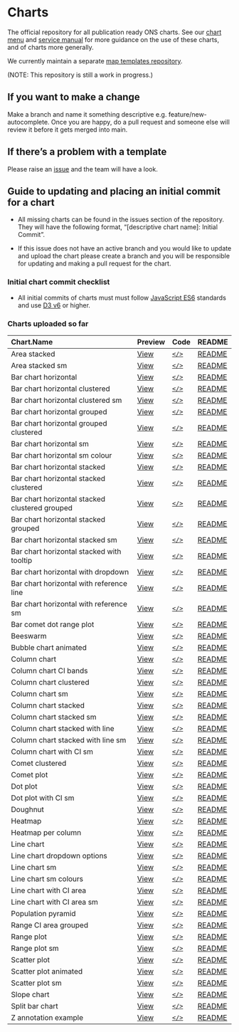 <!-- README.md is auto-generated from README.Rmd. Do not edit directly. -->

# Charts

The official repository for all publication ready ONS charts. See our
[chart menu](https://onsdigital.github.io/Charts/chart-menu/) and
[service manual](https://service-manual.ons.gov.uk/data-visualisation)
for more guidance on the use of these charts, and of charts more
generally.

We currently maintain a separate [map templates
repository](https://github.com/ONSdigital/maptemplates).

(NOTE: This repository is still a work in progress.)

## If you want to make a change

Make a branch and name it something descriptive
e.g. feature/new-autocomplete. Once you are happy, do a pull request and
someone else will review it before it gets merged into main.

## If there’s a problem with a template

Please raise an [issue](https://github.com/ONSdigital/Charts/issues) and
the team will have a look.

## Guide to updating and placing an initial commit for a chart

-   All missing charts can be found in the issues section of the
    repository. They will have the following format, “\[descriptive
    chart name\]: Initial Commit”.

-   If this issue does not have an active branch and you would like to
    update and upload the chart please create a branch and you will be
    responsible for updating and making a pull request for the chart.

### Initial chart commit checklist

-   All initial commits of charts must must follow [JavaScript
    ES6](https://www.w3schools.com/js/js_es6.asp) standards and use [D3
    v6](https://observablehq.com/@d3/d3v6-migration-guide) or higher.

### Charts uploaded so far

| Chart.Name                                     | Preview                                                                                     | Code                                                                                                    | README                                                                                                           |
|:-----------------------------------------------|:--------|:------|:-------|
| Area stacked                                   | [View](https://onsdigital.github.io/Charts/area-stacked/)                                   | [`</>`](https://github.com/ONSdigital/Charts/tree/main/area-stacked/)                                   | [README](https://github.com/ONSvisual/Charts/blob/main/area-stacked/README.md)                                   |
| Area stacked sm                                | [View](https://onsdigital.github.io/Charts/area-stacked-sm/)                                | [`</>`](https://github.com/ONSdigital/Charts/tree/main/area-stacked-sm/)                                | [README](https://github.com/ONSvisual/Charts/blob/main/area-stacked-sm/README.md)                                |
| Bar chart horizontal                           | [View](https://onsdigital.github.io/Charts/bar-chart-horizontal/)                           | [`</>`](https://github.com/ONSdigital/Charts/tree/main/bar-chart-horizontal/)                           | [README](https://github.com/ONSvisual/Charts/blob/main/bar-chart-horizontal/README.md)                           |
| Bar chart horizontal clustered                 | [View](https://onsdigital.github.io/Charts/bar-chart-horizontal-clustered/)                 | [`</>`](https://github.com/ONSdigital/Charts/tree/main/bar-chart-horizontal-clustered/)                 | [README](https://github.com/ONSvisual/Charts/blob/main/bar-chart-horizontal-clustered/README.md)                 |
| Bar chart horizontal clustered sm              | [View](https://onsdigital.github.io/Charts/bar-chart-horizontal-clustered-sm/)              | [`</>`](https://github.com/ONSdigital/Charts/tree/main/bar-chart-horizontal-clustered-sm/)              | [README](https://github.com/ONSvisual/Charts/blob/main/bar-chart-horizontal-clustered-sm/README.md)              |
| Bar chart horizontal grouped                   | [View](https://onsdigital.github.io/Charts/bar-chart-horizontal-grouped/)                   | [`</>`](https://github.com/ONSdigital/Charts/tree/main/bar-chart-horizontal-grouped/)                   | [README](https://github.com/ONSvisual/Charts/blob/main/bar-chart-horizontal-grouped/README.md)                   |
| Bar chart horizontal grouped clustered         | [View](https://onsdigital.github.io/Charts/bar-chart-horizontal-grouped-clustered/)         | [`</>`](https://github.com/ONSdigital/Charts/tree/main/bar-chart-horizontal-grouped-clustered/)         | [README](https://github.com/ONSvisual/Charts/blob/main/bar-chart-horizontal-grouped-clustered/README.md)         |
| Bar chart horizontal sm                        | [View](https://onsdigital.github.io/Charts/bar-chart-horizontal-sm/)                        | [`</>`](https://github.com/ONSdigital/Charts/tree/main/bar-chart-horizontal-sm/)                        | [README](https://github.com/ONSvisual/Charts/blob/main/bar-chart-horizontal-sm/README.md)                        |
| Bar chart horizontal sm colour                 | [View](https://onsdigital.github.io/Charts/bar-chart-horizontal-sm-colour/)                 | [`</>`](https://github.com/ONSdigital/Charts/tree/main/bar-chart-horizontal-sm-colour/)                 | [README](https://github.com/ONSvisual/Charts/blob/main/bar-chart-horizontal-sm-colour/README.md)                 |
| Bar chart horizontal stacked                   | [View](https://onsdigital.github.io/Charts/bar-chart-horizontal-stacked/)                   | [`</>`](https://github.com/ONSdigital/Charts/tree/main/bar-chart-horizontal-stacked/)                   | [README](https://github.com/ONSvisual/Charts/blob/main/bar-chart-horizontal-stacked/README.md)                   |
| Bar chart horizontal stacked clustered         | [View](https://onsdigital.github.io/Charts/bar-chart-horizontal-stacked-clustered/)         | [`</>`](https://github.com/ONSdigital/Charts/tree/main/bar-chart-horizontal-stacked-clustered/)         | [README](https://github.com/ONSvisual/Charts/blob/main/bar-chart-horizontal-stacked-clustered/README.md)         |
| Bar chart horizontal stacked clustered grouped | [View](https://onsdigital.github.io/Charts/bar-chart-horizontal-stacked-clustered-grouped/) | [`</>`](https://github.com/ONSdigital/Charts/tree/main/bar-chart-horizontal-stacked-clustered-grouped/) | [README](https://github.com/ONSvisual/Charts/blob/main/bar-chart-horizontal-stacked-clustered-grouped/README.md) |
| Bar chart horizontal stacked grouped           | [View](https://onsdigital.github.io/Charts/bar-chart-horizontal-stacked-grouped/)           | [`</>`](https://github.com/ONSdigital/Charts/tree/main/bar-chart-horizontal-stacked-grouped/)           | [README](https://github.com/ONSvisual/Charts/blob/main/bar-chart-horizontal-stacked-grouped/README.md)           |
| Bar chart horizontal stacked sm                | [View](https://onsdigital.github.io/Charts/bar-chart-horizontal-stacked-sm/)                | [`</>`](https://github.com/ONSdigital/Charts/tree/main/bar-chart-horizontal-stacked-sm/)                | [README](https://github.com/ONSvisual/Charts/blob/main/bar-chart-horizontal-stacked-sm/README.md)                |
| Bar chart horizontal stacked with tooltip      | [View](https://onsdigital.github.io/Charts/bar-chart-horizontal-stacked-with-tooltip/)      | [`</>`](https://github.com/ONSdigital/Charts/tree/main/bar-chart-horizontal-stacked-with-tooltip/)      | [README](https://github.com/ONSvisual/Charts/blob/main/bar-chart-horizontal-stacked-with-tooltip/README.md)      |
| Bar chart horizontal with dropdown             | [View](https://onsdigital.github.io/Charts/bar-chart-horizontal-with-dropdown/)             | [`</>`](https://github.com/ONSdigital/Charts/tree/main/bar-chart-horizontal-with-dropdown/)             | [README](https://github.com/ONSvisual/Charts/blob/main/bar-chart-horizontal-with-dropdown/README.md)             |
| Bar chart horizontal with reference line       | [View](https://onsdigital.github.io/Charts/bar-chart-horizontal-with-reference-line/)       | [`</>`](https://github.com/ONSdigital/Charts/tree/main/bar-chart-horizontal-with-reference-line/)       | [README](https://github.com/ONSvisual/Charts/blob/main/bar-chart-horizontal-with-reference-line/README.md)       |
| Bar chart horizontal with reference sm         | [View](https://onsdigital.github.io/Charts/bar-chart-horizontal-with-reference-sm/)         | [`</>`](https://github.com/ONSdigital/Charts/tree/main/bar-chart-horizontal-with-reference-sm/)         | [README](https://github.com/ONSvisual/Charts/blob/main/bar-chart-horizontal-with-reference-sm/README.md)         |
| Bar comet dot range plot                       | [View](https://onsdigital.github.io/Charts/bar-comet-dot-range-plot/)                       | [`</>`](https://github.com/ONSdigital/Charts/tree/main/bar-comet-dot-range-plot/)                       | [README](https://github.com/ONSvisual/Charts/blob/main/bar-comet-dot-range-plot/README.md)                       |
| Beeswarm                                       | [View](https://onsdigital.github.io/Charts/beeswarm/)                                       | [`</>`](https://github.com/ONSdigital/Charts/tree/main/beeswarm/)                                       | [README](https://github.com/ONSvisual/Charts/blob/main/beeswarm/README.md)                                       |
| Bubble chart animated                          | [View](https://onsdigital.github.io/Charts/bubble-chart-animated/)                          | [`</>`](https://github.com/ONSdigital/Charts/tree/main/bubble-chart-animated/)                          | [README](https://github.com/ONSvisual/Charts/blob/main/bubble-chart-animated/README.md)                          |
| Column chart                                   | [View](https://onsdigital.github.io/Charts/column-chart/)                                   | [`</>`](https://github.com/ONSdigital/Charts/tree/main/column-chart/)                                   | [README](https://github.com/ONSvisual/Charts/blob/main/column-chart/README.md)                                   |
| Column chart CI bands                          | [View](https://onsdigital.github.io/Charts/column-chart-ci-bands/)                          | [`</>`](https://github.com/ONSdigital/Charts/tree/main/column-chart-ci-bands/)                          | [README](https://github.com/ONSvisual/Charts/blob/main/column-chart-ci-bands/README.md)                          |
| Column chart clustered                         | [View](https://onsdigital.github.io/Charts/column-chart-clustered/)                         | [`</>`](https://github.com/ONSdigital/Charts/tree/main/column-chart-clustered/)                         | [README](https://github.com/ONSvisual/Charts/blob/main/column-chart-clustered/README.md)                         |
| Column chart sm                                | [View](https://onsdigital.github.io/Charts/column-chart-sm/)                                | [`</>`](https://github.com/ONSdigital/Charts/tree/main/column-chart-sm/)                                | [README](https://github.com/ONSvisual/Charts/blob/main/column-chart-sm/README.md)                                |
| Column chart stacked                           | [View](https://onsdigital.github.io/Charts/column-chart-stacked/)                           | [`</>`](https://github.com/ONSdigital/Charts/tree/main/column-chart-stacked/)                           | [README](https://github.com/ONSvisual/Charts/blob/main/column-chart-stacked/README.md)                           |
| Column chart stacked sm                        | [View](https://onsdigital.github.io/Charts/column-chart-stacked-sm/)                        | [`</>`](https://github.com/ONSdigital/Charts/tree/main/column-chart-stacked-sm/)                        | [README](https://github.com/ONSvisual/Charts/blob/main/column-chart-stacked-sm/README.md)                        |
| Column chart stacked with line                 | [View](https://onsdigital.github.io/Charts/column-chart-stacked-with-line/)                 | [`</>`](https://github.com/ONSdigital/Charts/tree/main/column-chart-stacked-with-line/)                 | [README](https://github.com/ONSvisual/Charts/blob/main/column-chart-stacked-with-line/README.md)                 |
| Column chart stacked with line sm              | [View](https://onsdigital.github.io/Charts/column-chart-stacked-with-line-sm/)              | [`</>`](https://github.com/ONSdigital/Charts/tree/main/column-chart-stacked-with-line-sm/)              | [README](https://github.com/ONSvisual/Charts/blob/main/column-chart-stacked-with-line-sm/README.md)              |
| Column chart with CI sm                        | [View](https://onsdigital.github.io/Charts/column-chart-with-ci-sm/)                        | [`</>`](https://github.com/ONSdigital/Charts/tree/main/column-chart-with-ci-sm/)                        | [README](https://github.com/ONSvisual/Charts/blob/main/column-chart-with-ci-sm/README.md)                        |
| Comet clustered                                | [View](https://onsdigital.github.io/Charts/comet-clustered/)                                | [`</>`](https://github.com/ONSdigital/Charts/tree/main/comet-clustered/)                                | [README](https://github.com/ONSvisual/Charts/blob/main/comet-clustered/README.md)                                |
| Comet plot                                     | [View](https://onsdigital.github.io/Charts/comet-plot/)                                     | [`</>`](https://github.com/ONSdigital/Charts/tree/main/comet-plot/)                                     | [README](https://github.com/ONSvisual/Charts/blob/main/comet-plot/README.md)                                     |
| Dot plot                                       | [View](https://onsdigital.github.io/Charts/dot-plot/)                                       | [`</>`](https://github.com/ONSdigital/Charts/tree/main/dot-plot/)                                       | [README](https://github.com/ONSvisual/Charts/blob/main/dot-plot/README.md)                                       |
| Dot plot with CI sm                            | [View](https://onsdigital.github.io/Charts/dot-plot-with-ci-sm/)                            | [`</>`](https://github.com/ONSdigital/Charts/tree/main/dot-plot-with-ci-sm/)                            | [README](https://github.com/ONSvisual/Charts/blob/main/dot-plot-with-ci-sm/README.md)                            |
| Doughnut                                       | [View](https://onsdigital.github.io/Charts/doughnut/)                                       | [`</>`](https://github.com/ONSdigital/Charts/tree/main/doughnut/)                                       | [README](https://github.com/ONSvisual/Charts/blob/main/doughnut/README.md)                                       |
| Heatmap                                        | [View](https://onsdigital.github.io/Charts/heatmap/)                                        | [`</>`](https://github.com/ONSdigital/Charts/tree/main/heatmap/)                                        | [README](https://github.com/ONSvisual/Charts/blob/main/heatmap/README.md)                                        |
| Heatmap per column                             | [View](https://onsdigital.github.io/Charts/heatmap-per-column/)                             | [`</>`](https://github.com/ONSdigital/Charts/tree/main/heatmap-per-column/)                             | [README](https://github.com/ONSvisual/Charts/blob/main/heatmap-per-column/README.md)                             |
| Line chart                                     | [View](https://onsdigital.github.io/Charts/line-chart/)                                     | [`</>`](https://github.com/ONSdigital/Charts/tree/main/line-chart/)                                     | [README](https://github.com/ONSvisual/Charts/blob/main/line-chart/README.md)                                     |
| Line chart dropdown options                    | [View](https://onsdigital.github.io/Charts/line-chart-dropdown-options/)                    | [`</>`](https://github.com/ONSdigital/Charts/tree/main/line-chart-dropdown-options/)                    | [README](https://github.com/ONSvisual/Charts/blob/main/line-chart-dropdown-options/README.md)                    |
| Line chart sm                                  | [View](https://onsdigital.github.io/Charts/line-chart-sm/)                                  | [`</>`](https://github.com/ONSdigital/Charts/tree/main/line-chart-sm/)                                  | [README](https://github.com/ONSvisual/Charts/blob/main/line-chart-sm/README.md)                                  |
| Line chart sm colours                          | [View](https://onsdigital.github.io/Charts/line-chart-sm-colours/)                          | [`</>`](https://github.com/ONSdigital/Charts/tree/main/line-chart-sm-colours/)                          | [README](https://github.com/ONSvisual/Charts/blob/main/line-chart-sm-colours/README.md)                          |
| Line chart with CI area                        | [View](https://onsdigital.github.io/Charts/line-chart-with-ci-area/)                        | [`</>`](https://github.com/ONSdigital/Charts/tree/main/line-chart-with-ci-area/)                        | [README](https://github.com/ONSvisual/Charts/blob/main/line-chart-with-ci-area/README.md)                        |
| Line chart with CI area sm                     | [View](https://onsdigital.github.io/Charts/line-chart-with-ci-area-sm/)                     | [`</>`](https://github.com/ONSdigital/Charts/tree/main/line-chart-with-ci-area-sm/)                     | [README](https://github.com/ONSvisual/Charts/blob/main/line-chart-with-ci-area-sm/README.md)                     |
| Population pyramid                             | [View](https://onsdigital.github.io/Charts/population-pyramid/)                             | [`</>`](https://github.com/ONSdigital/Charts/tree/main/population-pyramid/)                             | [README](https://github.com/ONSvisual/Charts/blob/main/population-pyramid/README.md)                             |
| Range CI area grouped                          | [View](https://onsdigital.github.io/Charts/range-ci-area-grouped/)                          | [`</>`](https://github.com/ONSdigital/Charts/tree/main/range-ci-area-grouped/)                          | [README](https://github.com/ONSvisual/Charts/blob/main/range-ci-area-grouped/README.md)                          |
| Range plot                                     | [View](https://onsdigital.github.io/Charts/range-plot/)                                     | [`</>`](https://github.com/ONSdigital/Charts/tree/main/range-plot/)                                     | [README](https://github.com/ONSvisual/Charts/blob/main/range-plot/README.md)                                     |
| Range plot sm                                  | [View](https://onsdigital.github.io/Charts/range-plot-sm/)                                  | [`</>`](https://github.com/ONSdigital/Charts/tree/main/range-plot-sm/)                                  | [README](https://github.com/ONSvisual/Charts/blob/main/range-plot-sm/README.md)                                  |
| Scatter plot                                   | [View](https://onsdigital.github.io/Charts/scatter-plot/)                                   | [`</>`](https://github.com/ONSdigital/Charts/tree/main/scatter-plot/)                                   | [README](https://github.com/ONSvisual/Charts/blob/main/scatter-plot/README.md)                                   |
| Scatter plot animated                          | [View](https://onsdigital.github.io/Charts/scatter-plot-animated/)                          | [`</>`](https://github.com/ONSdigital/Charts/tree/main/scatter-plot-animated/)                          | [README](https://github.com/ONSvisual/Charts/blob/main/scatter-plot-animated/README.md)                          |
| Scatter plot sm                                | [View](https://onsdigital.github.io/Charts/scatter-plot-sm/)                                | [`</>`](https://github.com/ONSdigital/Charts/tree/main/scatter-plot-sm/)                                | [README](https://github.com/ONSvisual/Charts/blob/main/scatter-plot-sm/README.md)                                |
| Slope chart                                    | [View](https://onsdigital.github.io/Charts/slope-chart/)                                    | [`</>`](https://github.com/ONSdigital/Charts/tree/main/slope-chart/)                                    | [README](https://github.com/ONSvisual/Charts/blob/main/slope-chart/README.md)                                    |
| Split bar chart                                | [View](https://onsdigital.github.io/Charts/split-bar-chart/)                                | [`</>`](https://github.com/ONSdigital/Charts/tree/main/split-bar-chart/)                                | [README](https://github.com/ONSvisual/Charts/blob/main/split-bar-chart/README.md)                                |
| Z annotation example                           | [View](https://onsdigital.github.io/Charts/z-annotation-example/)                           | [`</>`](https://github.com/ONSdigital/Charts/tree/main/z-annotation-example/)                           | [README](https://github.com/ONSvisual/Charts/blob/main/z-annotation-example/README.md)                           |
